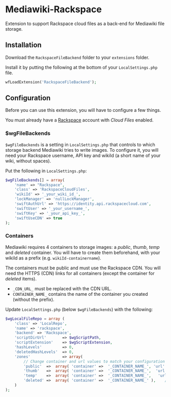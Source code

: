 # Mediawiki-Rackspace
Extension to support Rackspace cloud files as a back-end for Mediawiki file storage.

## Installation
Download the `RackspaceFileBackend` folder to your `extensions` folder.

Install it by putting the following at the bottom of your `LocalSettings.php` file.
```php
wfLoadExtension('RackspaceFileBackend');
```

## Configuration
Before you can use this extension, you will have to  configure a few things.

You must already have a [Rackspace](https://www.rackspace.com/) account with _Cloud Files_ enabled.

### $wgFileBackends
`$wgFileBackends` is a setting in `LocalSettings.php` that controls to which storage backend Mediawiki tries to write images. To configure it, you will need your Rackspace username, API key and wikiId (a short name of your wiki, without spaces).

Put the following in `LocalSettings.php`:
```php
$wgFileBackends[] = array(
	'name' => "Rackspace",
	'class' => 'RackspaceCloudFiles',
	'wikiId' => '_your_wiki_id_',
	'lockManager' => 'nullLockManager',
	'swiftAuthUrl' => 'https://identity.api.rackspacecloud.com',
	'swiftUser' => '_your_username_',
	'swiftKey' => '_your_api_key_',
	'swiftUseCDN' => true
);
```

### Containers
Mediawiki requires 4 containers to storage images: a _public_, _thumb_, _temp_ and _deleted_ container. You will have to create them beforehand, with your wikiId as a prefix (e.g. `wikiId-containername`).

The containers must be public and must use the Rackspace CDN. You will need the HTTPS (CDN) links for all containers (except the container for _deleted_ items).

* `_CDN_URL_` must be replaced with the CDN URL.
* `CONTAINER_NAME_` contains the name of the container you created (without the prefix).

Update `LocalSettings.php` (below `$wgFileBackends`) with the following:

```php
$wgLocalFileRepo = array (
	'class' => 'LocalRepo',
	'name' => 'rackspace',
	'backend' => 'Rackspace',
	'scriptDirUrl'       => $wgScriptPath,
	'scriptExtension'    => $wgScriptExtension,
	'hashLevels'         => 0,
	'deletedHashLevels'  => 0,
	'zones'              => array(
		// Change container and url values to match your configuration settings
		'public'  =>  array( 'container' =>  '_CONTAINER_NAME_', 'url' => '_CDN_URL_' ),
		'thumb'   =>  array( 'container' =>  '_CONTAINER_NAME_',  'url' => '_CDN_URL_' ),
		'temp'    =>  array( 'container' =>  '_CONTAINER_NAME_',   'url' => '_CDN_URL_' ),
		'deleted' =>  array( 'container' =>  '_CONTAINER_NAME_' ),    // deleted items don't have a URL
	)
);
```